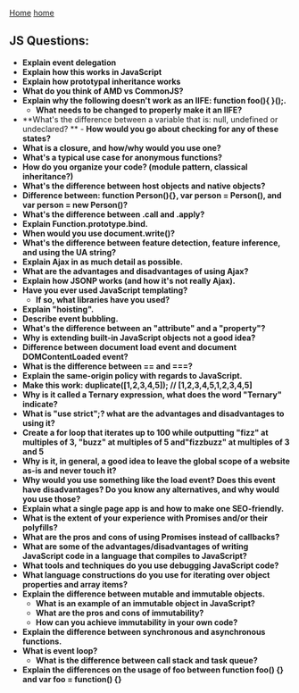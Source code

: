 [Home] [home]
## JS Questions:
- **Explain event delegation**
- **Explain how this works in JavaScript**
- **Explain how prototypal inheritance works**
- **What do you think of AMD vs CommonJS?**
- **Explain why the following doesn't work as an IIFE: function foo(){ }();.**  
  - **What needs to be changed to properly make it an IIFE?**
- **What's the difference between a variable that is: null, undefined or undeclared?
**  - **How would you go about checking for any of these states?**
- **What is a closure, and how/why would you use one?**
- **What's a typical use case for anonymous functions?**
- **How do you organize your code? (module pattern, classical inheritance?)**
- **What's the difference between host objects and native objects?**
- **Difference between: function Person(){}, var person = Person(), and var person = new Person()?**
- **What's the difference between .call and .apply?**
- **Explain Function.prototype.bind.**
- **When would you use document.write()?**
- **What's the difference between feature detection, feature inference, and using the UA string?**
- **Explain Ajax in as much detail as possible.**
- **What are the advantages and disadvantages of using Ajax?**
- **Explain how JSONP works (and how it's not really Ajax).**
- **Have you ever used JavaScript templating?**  
  - **If so, what libraries have you used?**
- **Explain "hoisting".**
- **Describe event bubbling.**
- **What's the difference between an "attribute" and a "property"?**
- **Why is extending built-in JavaScript objects not a good idea?**
- **Difference between document load event and document DOMContentLoaded event?**
- **What is the difference between == and ===?**
- **Explain the same-origin policy with regards to JavaScript.**
- **Make this work:
duplicate([1,2,3,4,5]); // [1,2,3,4,5,1,2,3,4,5]**
- **Why is it called a Ternary expression, what does the word "Ternary" indicate?**
- **What is "use strict";? what are the advantages and disadvantages to using it?**
- **Create a for loop that iterates up to 100 while outputting "fizz" at multiples of 3, "buzz" at multiples of 5 and"fizzbuzz" at multiples of 3 and 5**
- **Why is it, in general, a good idea to leave the global scope of a website as-is and never touch it?**
- **Why would you use something like the load event? Does this event have disadvantages? Do you know any alternatives, and why would you use those?**
- **Explain what a single page app is and how to make one SEO-friendly.**
- **What is the extent of your experience with Promises and/or their polyfills?**
- **What are the pros and cons of using Promises instead of callbacks?**
- **What are some of the advantages/disadvantages of writing JavaScript code in a language that compiles to JavaScript?**
- **What tools and techniques do you use debugging JavaScript code?**
- **What language constructions do you use for iterating over object properties and array items?**
- **Explain the difference between mutable and immutable objects.**  
  - **What is an example of an immutable object in JavaScript?**
  - **What are the pros and cons of immutability?**
  - **How can you achieve immutability in your own code?**
- **Explain the difference between synchronous and asynchronous functions.**
- **What is event loop?**  
  - **What is the difference between call stack and task queue?**
- **Explain the differences on the usage of foo between function foo() {} and var foo = function() {}**


[home]: ./README.md
